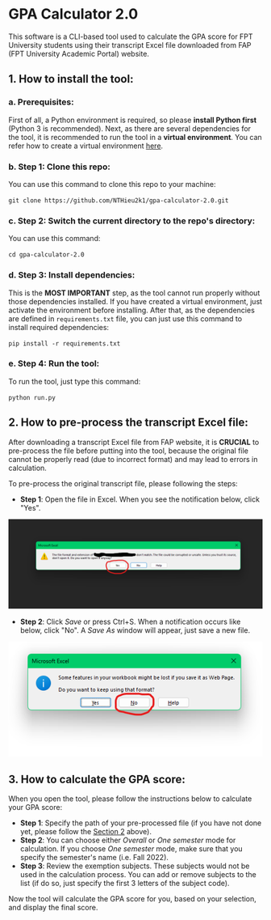 # GPA Calculator 2.0

This software is a CLI-based tool used to calculate the GPA score for FPT
University students using their transcript Excel file downloaded from FAP
(FPT University Academic Portal) website.

## 1. How to install the tool:

### a. Prerequisites:
First of all, a Python environment is required, so please **install Python
first** (Python 3 is recommended). Next, as there are several dependencies
for the tool, it is recommended to run the tool in a **virtual environment**.
You can refer how to create a virtual environment
[here](https://www.geeksforgeeks.org/creating-python-virtual-environment-windows-linux/).

### b. Step 1: Clone this repo:
You can use this command to clone this repo to your machine:

`git clone https://github.com/NTHieu2k1/gpa-calculator-2.0.git`

### c. Step 2: Switch the current directory to the repo's directory:
You can use this command:

`cd gpa-calculator-2.0`

### d. Step 3: Install dependencies:
This is the **MOST IMPORTANT** step, as the tool cannot run properly
without those dependencies installed. If you have created a virtual environment,
just activate the environment before installing. After that, as the dependencies
are defined in `requirements.txt` file, you can just use this command to
install required dependencies:

`pip install -r requirements.txt`

### e. Step 4: Run the tool:
To run the tool, just type this command:

`python run.py`

## 2. How to pre-process the transcript Excel file:
After downloading a transcript Excel file from FAP website, it is **CRUCIAL**
to pre-process the file before putting into the tool, because the original
file cannot be properly read (due to incorrect format) and may lead to errors
in calculation.

To pre-process the original transcript file, please following the steps:

- **Step 1**: Open the file in Excel. When you see the notification below,
click "Yes".

![](/images/preprocess_step_1.png)

- **Step 2**: Click *Save* or press Ctrl+S. When a notification occurs like
below, click "No". A *Save As* window will appear, just save a new file.

![](/images/preprocess_step_2.png)

## 3. How to calculate the GPA score:
When you open the tool, please follow the instructions below to calculate
your GPA score:

- **Step 1**: Specify the path of your pre-processed file (if you have not
done yet, please follow the [Section 2](#2-how-to-pre-process-the-transcript-excel-file-)
above).
- **Step 2**: You can choose either *Overall* or *One semester* mode for
calculation. If you choose *One semester* mode, make sure that you specify
the semester's name (i.e. Fall 2022).
- **Step 3**: Review the exemption subjects. These subjects would not be
used in the calculation process. You can add or remove subjects to the
list (if do so, just specify the first 3 letters of the subject code).

Now the tool will calculate the GPA score for you, based on your selection,
and display the final score.